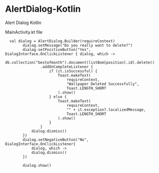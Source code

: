 # AlertDialog-Kotlin
Alert Dialog Kotlin

MainActivity.kt file

      val dialog = AlertDialog.Builder(requireContext)
            dialog.setMessage("Do you really want to delete?")
            dialog.setPositiveButton("Yes", DialogInterface.OnClickListener { dialog, which ->
                db.collection("bestofmonth").document(listBom[position].id).delete()
                    .addOnCompleteListener {
                        if (it.isSuccessful) {
                            Toast.makeText(
                                requireContext,
                                "Wallpaper Deleted Successfully",
                                Toast.LENGTH_SHORT
                            ).show()
                        } else {
                            Toast.makeText(
                                requireContext,
                                "" + it.exception?.localizedMessage,
                                Toast.LENGTH_SHORT
                            ).show()
                        }
                    }
                dialog.dismiss()
            })
            dialog.setNegativeButton("No", DialogInterface.OnClickListener{
                dialog, which ->
                dialog.dismiss()
            })

            dialog.show()
